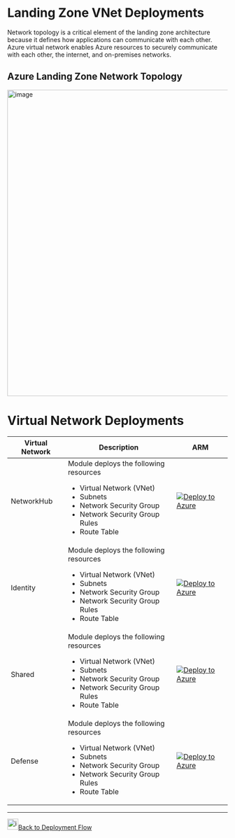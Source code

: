 # **Landing Zone VNet Deployments**

Network topology is a critical element of the landing zone architecture because it defines how applications can communicate with each other. Azure virtual network enables Azure resources to securely communicate with each other, the internet, and on-premises networks.

## **Azure Landing Zone Network Topology**
<img width="700" alt="image" src="https://user-images.githubusercontent.com/22677711/165087743-9162d142-cace-425b-8e31-7bb5a5bd9335.png">



# **Virtual Network Deployments**

|Virtual Network   |Description   |  ARM |
| ------------ | ------------ | ------------ |
|NetworkHub   | Module deploys the following resources <ul><li>Virtual Network (VNet)</li><li>Subnets</li><li>Network Security Group</li><li>Network Security Group Rules</li><li>Route Table</li></ul>  |  [![Deploy to Azure](https://aka.ms/deploytoazurebutton)](https://portal.azure.com/#create/Microsoft.Template/uri/https%3A%2F%2Fgithub.com%2Fsreekumarpg%2FACME-Azure-ELZ%2Fblob%2Fmain%2FDeployment%2FDeployELZ%2FDeploy_Network_VNet.json) |
|Identity   | Module deploys the following resources <ul><li>Virtual Network (VNet)</li><li>Subnets</li><li>Network Security Group</li><li>Network Security Group Rules</li><li>Route Table</li></ul>  |  [![Deploy to Azure](https://aka.ms/deploytoazurebutton)](https://portal.azure.com/#create/Microsoft.Template/uri/https%3A%2F%2Fgithub.com%2Fsreekumarpg%2FACME-Azure-ELZ%2Fblob%2Fmain%2FDeployment%2FDeployELZ%2FDeploy_Identiity_VNet.json) |
|Shared   | Module deploys the following resources <ul><li>Virtual Network (VNet)</li><li>Subnets</li><li>Network Security Group</li><li>Network Security Group Rules</li><li>Route Table</li></ul>  |  [![Deploy to Azure](https://aka.ms/deploytoazurebutton)](https://portal.azure.com/#create/Microsoft.Template/uri/https%3A%2F%2Fgithub.com%2Fsreekumarpg%2FACME-Azure-ELZ%2Fblob%2Fmain%2FDeployment%2FDeployELZ%2FDeploy_Shared_VNet.json) |
|Defense   | Module deploys the following resources <ul><li>Virtual Network (VNet)</li><li>Subnets</li><li>Network Security Group</li><li>Network Security Group Rules</li><li>Route Table</li></ul>  |  [![Deploy to Azure](https://aka.ms/deploytoazurebutton)](https://portal.azure.com/#create/Microsoft.Template/uri/https%3A%2F%2Fgithub.com%2Fsreekumarpg%2FACME-Azure-ELZ%2Fblob%2Fmain%2FDeployment%2FDeployELZ%2FDeploy_Defense_VNet.json) |

































------------


<img width="25" alt="image" src="https://user-images.githubusercontent.com/22677711/165051860-c4c594fe-719e-4ba8-8987-fc574482d456.png">[Back to Deployment Flow](https://github.com/sreekumarpg/ACME-Azure-ELZ/blob/main/Deployment/Readme.md)
